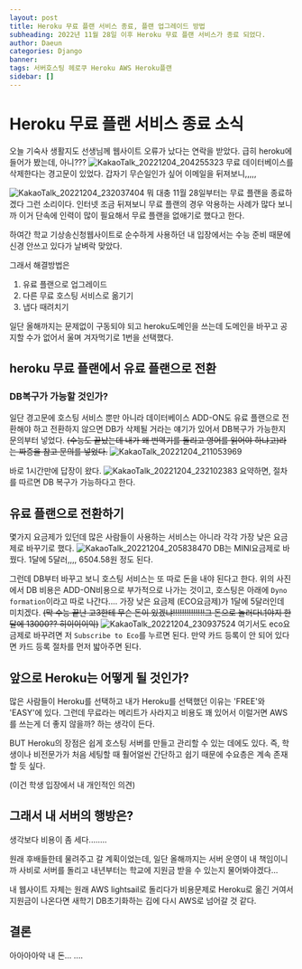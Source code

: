 ```yaml
---
layout: post
title: Heroku 무료 플랜 서비스 종료, 플랜 업그레이드 방법
subheading: 2022년 11월 28일 이후 Heroku 무료 플랜 서비스가 종료 되었다.
author: Daeun
categories: Django
banner:
tags: 서버호스팅 헤로쿠 Heroku AWS Heroku플랜 
sidebar: []
---
```


# Heroku 무료 플랜 서비스 종료 소식

오늘 기숙사 생활지도 선생님께 웹사이트 오류가 났다는 연락을 받았다. 급히 heroku에 들어가 봤는데, 아니???
![KakaoTalk_20221204_204255323](https://user-images.githubusercontent.com/79370538/205496062-f199d44a-ff30-4eed-abcd-47fdd9c0acd6.png)
무료 데이터베이스를 삭제한다는 경고문이 있었다. 갑자기 무슨일인가 싶어 이메일을 뒤져보니,,,,,

![KakaoTalk_20221204_232037404](https://user-images.githubusercontent.com/79370538/205496358-6db9810c-fe71-4b38-a72a-62ecf0346b04.png)
뭐 대충 11월 28일부터는 무료 플랜을 종료하겠다 그런 소리이다. 인터넷 조금 뒤져보니 무료 플랜의 경우 악용하는 사례가 많다 보니까 이거 단속에 인력이 많이 필요해서 무료 플랜을 없애기로 했다고 한다.

하여간 학교 기상송신청웹사이트로 순수하게 사용하던 내 입장에서는 수능 준비 때문에 신경 안쓰고 있다가 날벼락 맞았다.  

그래서 해결방법은
1. 유료 플랜으로 업그레이드
2. 다른 무료 호스팅 서비스로 옮기기
3. 냅다 때려치기

일단 올해까지는 문제없이 구동되야 되고 heroku도메인을 쓰는데 도메인을 바꾸고 공지할 수가 없어서 울며 겨자먹기로 1번을 선택했다.

## heroku 무료 플랜에서 유료 플랜으로 전환

### DB복구가 가능할 것인가?
일단 경고문에 호스팅 서비스 뿐만 아니라 데이터베이스 ADD-ON도 유료 플랜으로 전환해야 하고 전환하지 않으면 DB가 삭제될 거라는 얘기가 있어서 DB복구가 가능한지 문의부터 넣었다. ~~(수능도 끝났는데 내가 왜 번역기를 돌리고 영어를 읽어야 하냐고)라는 짜증을 참고 문의를 넣었다.~~
![KakaoTalk_20221204_211053969](https://user-images.githubusercontent.com/79370538/205496694-9f187e54-533a-4d5d-a585-f0003761e731.png)

바로 1시간만에 답장이 왔다.
![KakaoTalk_20221204_232102383](https://user-images.githubusercontent.com/79370538/205496734-66b3f3a4-5fe3-49c4-b348-f5b1dbb2b420.png)
요약하면, 절차를 따르면 DB 복구가 가능하다고 한다.

## 유료 플랜으로 전환하기
몇가지 요금제가 있던데 많은 사람들이 사용하는 서비스는 아니라 각각 가장 낮은 요금제로 바꾸기로 했다.
![KakaoTalk_20221204_205838470](https://user-images.githubusercontent.com/79370538/205496782-525b1fdf-7fb8-44d6-aa57-ba74310a2138.png)
DB는 MINI요금제로 바꿨다. 1달에 5달러,,,, 6504.58원 정도 된다.
 
그런데 DB부터 바꾸고 보니 호스팅 서비스는 또 따로 돈을 내야 된다고 한다. 위의 사진에서 DB 비용은 ADD-ON비용으로 부가적으로 나가는 것이고, 호스팅은 아래에 ```Dyno formation```이라고 따로 나간다.... 가장 낮은 요금제 (ECO요금제)가 1달에 5달러인데 미치겠다. ~~(막 수능 끝난 고3한테 무슨 돈이 있겠냐!!!!!!!!!!!!!!그 돈으로 놀러다녀야지 한달에 13000?? 히이이이익)~~
![KakaoTalk_20221204_230937524](https://user-images.githubusercontent.com/79370538/205497019-5d16591a-3e30-4b56-900a-2ca857a8a0ab.png)
여기서도 eco요금제로 바꾸려면 저 ```Subscribe to Eco```를 누르면 된다. 만약 카드 등록이 안 되어 있다면 카드 등록 절차를 먼저 밟아주면 된다.

## 앞으로 Heroku는 어떻게 될 것인가?
많은 사람들이 Heroku를 선택하고 내가 Heroku를 선택했던 이유는 'FREE'와 'EASY'에 있다. 그런데 무료라는 메리트가 사라지고 비용도 꽤 있어서 이럴거면 AWS를 쓰는게 더 좋지 않을까? 하는 생각이 든다.

BUT
Heroku의 장점은 쉽게 호스팅 서버를 만들고 관리할 수 있는 데에도 있다. 즉, 학생이나 비전문가가  처음 세팅할 때 훨어얼씬  간단하고 쉽기 때문에 수요층은 계속 존재할 듯 싶다.

(이건 학생 입장에서 내 개인적인 의견)

## 그래서 내 서버의 행방은?
생각보다 비용이 좀 세다........

원래 후배들한테 물려주고 갈 계획이었는데, 일단 올해까지는 서버 운영이 내 책임이니까 사비로 서버를 돌리고 내년부터는 학교에 지원금 받을 수 있는지 물어봐야겠다...

내 웹사이트 자체는 원래 AWS lightsail로 돌리다가 비용문제로 Heroku로 옮긴 거여서 지원금이 나온다면 새학기 DB초기화하는 김에 다시 AWS로 넘어갈 것 같다.

## 결론
아아아아악 내 돈... ....